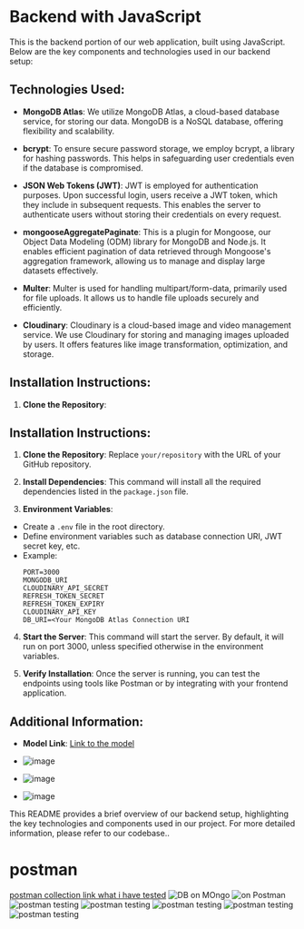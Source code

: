 # Backend with JavaScript

This is the backend portion of our web application, built using JavaScript. Below are the key components and technologies used in our backend setup:

## Technologies Used:

- **MongoDB Atlas**: We utilize MongoDB Atlas, a cloud-based database service, for storing our data. MongoDB is a NoSQL database, offering flexibility and scalability.

- **bcrypt**: To ensure secure password storage, we employ bcrypt, a library for hashing passwords. This helps in safeguarding user credentials even if the database is compromised.

- **JSON Web Tokens (JWT)**: JWT is employed for authentication purposes. Upon successful login, users receive a JWT token, which they include in subsequent requests. This enables the server to authenticate users without storing their credentials on every request.

- **mongooseAggregatePaginate**: This is a plugin for Mongoose, our Object Data Modeling (ODM) library for MongoDB and Node.js. It enables efficient pagination of data retrieved through Mongoose's aggregation framework, allowing us to manage and display large datasets effectively.

- **Multer**: Multer is used for handling multipart/form-data, primarily used for file uploads. It allows us to handle file uploads securely and efficiently.

- **Cloudinary**: Cloudinary is a cloud-based image and video management service. We use Cloudinary for storing and managing images uploaded by users. It offers features like image transformation, optimization, and storage.

## Installation Instructions:

1. **Clone the Repository**: 


## Installation Instructions:

1. **Clone the Repository**: 
Replace `your/repository` with the URL of your GitHub repository.

2. **Install Dependencies**: 
This command will install all the required dependencies listed in the `package.json` file.

3. **Environment Variables**:
- Create a `.env` file in the root directory.
- Define environment variables such as database connection URI, JWT secret key, etc.
- Example:
  ```
  PORT=3000
  MONGODB_URI
  CLOUDINARY_API_SECRET
  REFRESH_TOKEN_SECRET
  REFRESH_TOKEN_EXPIRY
  CLOUDINARY_API_KEY
  DB_URI=<Your MongoDB Atlas Connection URI
  ```

4. **Start the Server**:
This command will start the server. By default, it will run on port 3000, unless specified otherwise in the environment variables.

5. **Verify Installation**:
Once the server is running, you can test the endpoints using tools like Postman or by integrating with your frontend application.

## Additional Information:

- **Model Link**: [Link to the model](https://app.eraser.io/workspace/vGobqnb6scZbLfZWzhdm?origin=share)
- ![image](https://github.com/roshan-jha-23/BackendYT/assets/141396860/be8a6c32-f4f1-4faf-a163-795441449a32)
- ![image](https://github.com/roshan-jha-23/BackendYT/assets/141396860/a7344b07-1bea-4197-8c55-1a1c142ae659)




- ![image](https://github.com/roshan-jha-23/BackendYT/assets/141396860/2704a885-27ac-42c4-ab32-284891920d67)


This README provides a brief overview of our backend setup, highlighting the key technologies and components used in our project. For more detailed information, please refer to our codebase..

# postman
[postman collection link what i have tested](https://www.postman.com/lunar-module-meteorologist-40782529/workspace/youtubelikebackend/collection/33197751-a4f7d08f-6131-4b1b-940a-0a83361d93a5?action=share&creator=33197751)
![DB on MOngo ](image-1.png)
![on Postman](image-2.png)
![postman testing](<Screenshot 2024-03-19 031354.png>) ![postman testing](<Screenshot 2024-03-19 035338.png>) ![postman testing](<Screenshot 2024-03-19 021725.png>) ![postman testing](<Screenshot 2024-03-19 022505.png>) ![postman testing](<Screenshot 2024-03-19 023656.png>)
